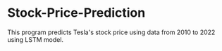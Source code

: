 # Stock-Price-Prediction
This program predicts Tesla's stock price using data from 2010 to 2022 using LSTM model.
